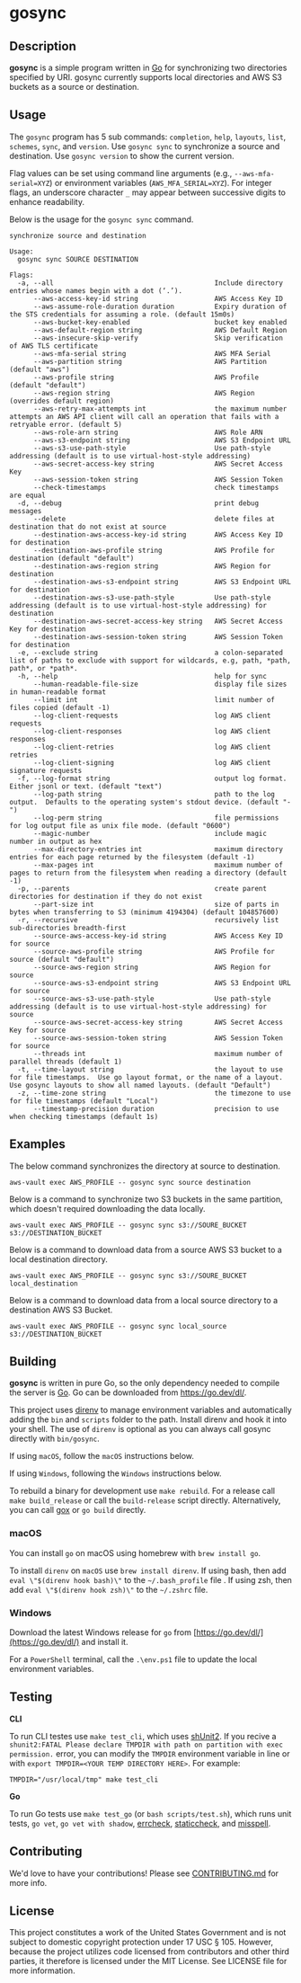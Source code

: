 # gosync

## Description

**gosync** is a simple program written in [Go](https://go.dev/) for synchronizing two directories specified by URI.  gosync currently supports local directories and AWS S3 buckets as a source or destination.

## Usage

The `gosync` program has 5 sub commands: `completion`, `help`, `layouts`, `list`, `schemes`, `sync`, and `version`.  Use `gosync sync` to synchronize a source and destination.  Use `gosync version` to show the current version.

Flag values can be set using command line arguments (e.g., `--aws-mfa-serial=XYZ`) or environment variables (`AWS_MFA_SERIAL=XYZ`).  For integer flags, an underscore character `_` may appear between successive digits to enhance readability.

Below is the usage for the `gosync sync` command.

```text
synchronize source and destination

Usage:
  gosync sync SOURCE DESTINATION

Flags:
  -a, --all                                        Include directory entries whose names begin with a dot (‘.’).
      --aws-access-key-id string                   AWS Access Key ID
      --aws-assume-role-duration duration          Expiry duration of the STS credentials for assuming a role. (default 15m0s)
      --aws-bucket-key-enabled                     bucket key enabled
      --aws-default-region string                  AWS Default Region
      --aws-insecure-skip-verify                   Skip verification of AWS TLS certificate
      --aws-mfa-serial string                      AWS MFA Serial
      --aws-partition string                       AWS Partition (default "aws")
      --aws-profile string                         AWS Profile (default "default")
      --aws-region string                          AWS Region (overrides default region)
      --aws-retry-max-attempts int                 the maximum number attempts an AWS API client will call an operation that fails with a retryable error. (default 5)
      --aws-role-arn string                        AWS Role ARN
      --aws-s3-endpoint string                     AWS S3 Endpoint URL
      --aws-s3-use-path-style                      Use path-style addressing (default is to use virtual-host-style addressing)
      --aws-secret-access-key string               AWS Secret Access Key
      --aws-session-token string                   AWS Session Token
      --check-timestamps                           check timestamps are equal
  -d, --debug                                      print debug messages
      --delete                                     delete files at destination that do not exist at source
      --destination-aws-access-key-id string       AWS Access Key ID for destination
      --destination-aws-profile string             AWS Profile for destination (default "default")
      --destination-aws-region string              AWS Region for destination
      --destination-aws-s3-endpoint string         AWS S3 Endpoint URL for destination
      --destination-aws-s3-use-path-style          Use path-style addressing (default is to use virtual-host-style addressing) for destination
      --destination-aws-secret-access-key string   AWS Secret Access Key for destination
      --destination-aws-session-token string       AWS Session Token for destination
  -e, --exclude string                             a colon-separated list of paths to exclude with support for wildcards, e.g, path, *path, path*, or *path*.
  -h, --help                                       help for sync
      --human-readable-file-size                   display file sizes in human-readable format
      --limit int                                  limit number of files copied (default -1)
      --log-client-requests                        log AWS client requests
      --log-client-responses                       log AWS client responses
      --log-client-retries                         log AWS client retries
      --log-client-signing                         log AWS client signature requests
  -f, --log-format string                          output log format.  Either jsonl or text. (default "text")
      --log-path string                            path to the log output.  Defaults to the operating system's stdout device. (default "-")
      --log-perm string                            file permissions for log output file as unix file mode. (default "0600")
      --magic-number                               include magic number in output as hex
      --max-directory-entries int                  maximum directory entries for each page returned by the filesystem (default -1)
      --max-pages int                              maximum number of pages to return from the filesystem when reading a directory (default -1)
  -p, --parents                                    create parent directories for destination if they do not exist
      --part-size int                              size of parts in bytes when transferring to S3 (minimum 4194304) (default 104857600)
  -r, --recursive                                  recursively list sub-directories breadth-first
      --source-aws-access-key-id string            AWS Access Key ID for source
      --source-aws-profile string                  AWS Profile for source (default "default")
      --source-aws-region string                   AWS Region for source
      --source-aws-s3-endpoint string              AWS S3 Endpoint URL for source
      --source-aws-s3-use-path-style               Use path-style addressing (default is to use virtual-host-style addressing) for source
      --source-aws-secret-access-key string        AWS Secret Access Key for source
      --source-aws-session-token string            AWS Session Token for source
      --threads int                                maximum number of parallel threads (default 1)
  -t, --time-layout string                         the layout to use for file timestamps.  Use go layout format, or the name of a layout.  Use gosync layouts to show all named layouts. (default "Default")
  -z, --time-zone string                           the timezone to use for file timestamps (default "Local")
      --timestamp-precision duration               precision to use when checking timestamps (default 1s)
```

## Examples

The below command synchronizes the directory at source to destination.

```shell
aws-vault exec AWS_PROFILE -- gosync sync source destination
```

Below is a command to synchronize two S3 buckets in the same partition, which doesn't required downloading the data locally.

```shell
aws-vault exec AWS_PROFILE -- gosync sync s3://SOURE_BUCKET s3://DESTINATION_BUCKET
```

Below is a command to download data from a source AWS S3 bucket to a local destination directory.

```shell
aws-vault exec AWS_PROFILE -- gosync sync s3://SOURE_BUCKET local_destination
```

Below is a command to download data from a local source directory to a destination AWS S3 Bucket.

```shell
aws-vault exec AWS_PROFILE -- gosync sync local_source s3://DESTINATION_BUCKET 
```

## Building

**gosync** is written in pure Go, so the only dependency needed to compile the server is [Go](https://go.dev/).  Go can be downloaded from <https://go.dev/dl/>.

This project uses [direnv](https://direnv.net/) to manage environment variables and automatically adding the `bin` and `scripts` folder to the path.  Install direnv and hook it into your shell.  The use of `direnv` is optional as you can always call gosync directly with `bin/gosync`.

If using `macOS`, follow the `macOS` instructions below.

If using `Windows`, following the `Windows` instructions below.

To rebuild a binary for development use `make rebuild`.  For a release call `make build_release` or call the `build-release` script directly.  Alternatively, you can call [gox](https://github.com/mitchellh/gox) or `go build` directly.

### macOS

You can install `go` on macOS using homebrew with `brew install go`.

To install `direnv` on `macOS` use `brew install direnv`.  If using bash, then add `eval \"$(direnv hook bash)\"` to the `~/.bash_profile` file .  If using zsh, then add `eval \"$(direnv hook zsh)\"` to the `~/.zshrc` file.

### Windows

Download the latest Windows release for `go` from [https://go.dev/dl/](https://go.dev/dl/) and install it.

For a `PowerShell` terminal, call the `.\env.ps1` file to update the local environment variables.

## Testing

**CLI**

To run CLI testes use `make test_cli`, which uses [shUnit2](https://github.com/kward/shunit2).  If you recive a `shunit2:FATAL Please declare TMPDIR with path on partition with exec permission.` error, you can modify the `TMPDIR` environment variable in line or with `export TMPDIR=<YOUR TEMP DIRECTORY HERE>`. For example:

```shell
TMPDIR="/usr/local/tmp" make test_cli
```

**Go**

To run Go tests use `make test_go` (or `bash scripts/test.sh`), which runs unit tests, `go vet`, `go vet with shadow`, [errcheck](https://github.com/kisielk/errcheck), [staticcheck](https://staticcheck.io/), and [misspell](https://github.com/client9/misspell).

## Contributing

We'd love to have your contributions!  Please see [CONTRIBUTING.md](CONTRIBUTING.md) for more info.

## License

This project constitutes a work of the United States Government and is not subject to domestic copyright protection under 17 USC § 105.  However, because the project utilizes code licensed from contributors and other third parties, it therefore is licensed under the MIT License.  See LICENSE file for more information.
